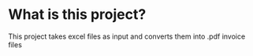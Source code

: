 # What is this project?

This project takes excel files as input and converts them into .pdf invoice files